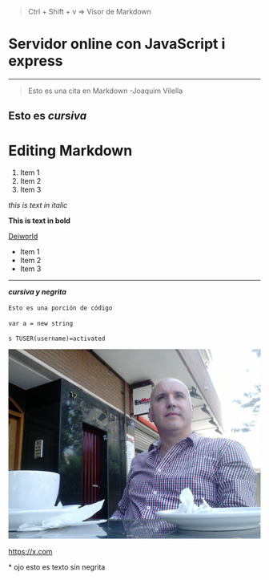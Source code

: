 > Ctrl + Shift + v => Visor de Markdown

# Servidor online con JavaScript i express

---


> Esto es una cita en Markdown -Joaquim Vilella

## Esto es *cursiva*

# Editing Markdown

1. Item 1
2. Item 2
3. Item 3

*this is text in italic*

**This is text in bold**

[Deiworld](https://deiworld.com)


* Item 1
* Item 2
* Item 3

***

***cursiva y negrita***

`Esto es una porción de código`

`var a = new string`

    s TUSER(username)=activated

![Kimetoo](./static/img/selfie-040.jpg "Guapíssim...!")

<https://x.com>

\* ojo esto es texto sin negrita
